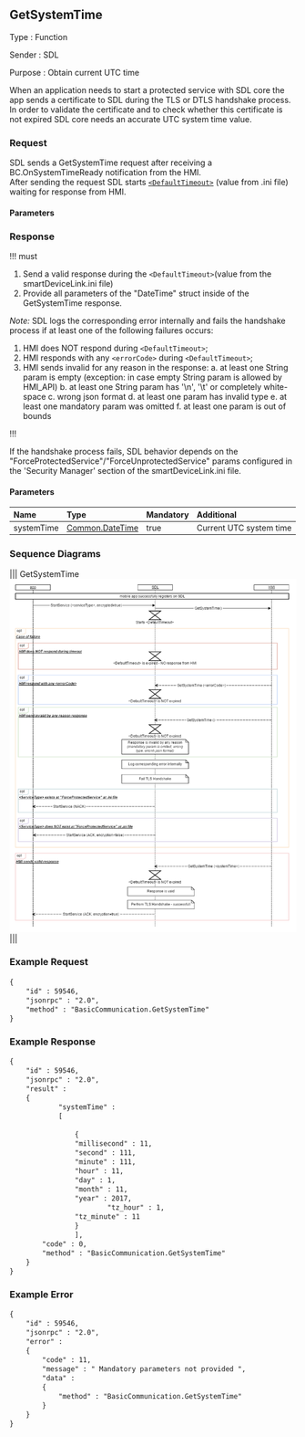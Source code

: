 ## GetSystemTime

Type
: Function

Sender
: SDL

Purpose
: Obtain current UTC time  

When an application needs to start a protected service with SDL core the app sends a certificate to SDL during the TLS or DTLS handshake process.  
In order to validate the certificate and to check whether this certificate is not expired SDL core needs an accurate UTC system time value.

### Request
SDL sends a GetSystemTime request after receiving a BC.OnSystemTimeReady notification from the HMI.  
After sending the request SDL starts [`<DefaultTimeout>`](https://github.com/smartdevicelink/sdl_hmi_integration_guidelines/blob/develop/docs/Configuration%20file/index.md#main) (value from .ini file) waiting for response from HMI. 

#### Parameters

### Response

!!! must  

1.	Send a valid response during the `<DefaultTimeout>`(value from the smartDeviceLink.ini file)
2.	Provide all parameters of the "DateTime" struct inside of the GetSystemTime response.

_Note:_ SDL logs the corresponding error internally and fails the handshake process if at least one of the following failures occurs:
1)	HMI does NOT respond during `<DefaultTimeout>`;
2)	HMI responds with any `<errorCode>` during `<DefaultTimeout>`;
3)	HMI sends invalid for any reason in the response: 
a.	at least one String param is empty (exception: in case empty String param is allowed by HMI_API)
b.	at least one String param has '\n', '\t' or completely white-space
c.	wrong json format
d.	at least one param has invalid type
e.	at least one mandatory param was omitted
f.	at least one param is out of bounds  

!!!

If the handshake process fails, SDL behavior depends on the "ForceProtectedService"/"ForceUnprotectedService" params configured in the 'Security Manager' section of the smartDeviceLink.ini file.

#### Parameters
|Name|Type|Mandatory|Additional|
|:---|:---|:--------|:---------|
|systemTime|[Common.DateTime](docs/Common/Structs/index.md)|true|Current UTC system time|

### Sequence Diagrams
|||
GetSystemTime
![GetSystemTime](assets/GetSystemTime_TLS_Handshake.png)
|||


### Example Request

```
{
	"id" : 59546,
	"jsonrpc" : "2.0",
	"method" : "BasicCommunication.GetSystemTime"
}
```

### Example Response

```
{
	"id" : 59546,
	"jsonrpc" : "2.0",
	"result" : 
	{
      		"systemTime" : 
			[
			
				{
				"millisecond" : 11,
				"second" : 111,
				"minute" : 111,
				"hour" : 11,
				"day" : 1,
				"month" : 11,
				"year" : 2017,
                  		"tz_hour" : 1,
				"tz_minute" : 11
				}
        		], 
		"code" : 0,
		"method" : "BasicCommunication.GetSystemTime"
	}
}
```

### Example Error  

```  
{
	"id" : 59546,
	"jsonrpc" : "2.0",
	"error" : 
	{
		"code" : 11,
		"message" : " Mandatory parameters not provided ",
		"data" : 
		{
			"method" : "BasicCommunication.GetSystemTime"
		}
	}
}
```
